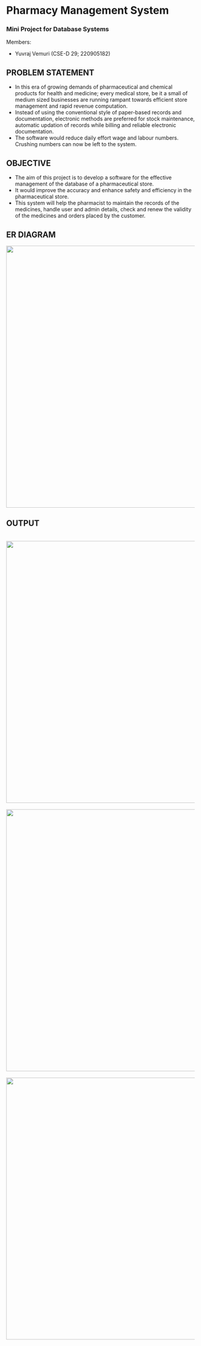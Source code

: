 # Pharmacy Management System

### Mini Project for Database Systems 

Members:
- Yuvraj Vemuri (CSE-D 29; 220905182)

## PROBLEM STATEMENT
- In this era of growing demands of pharmaceutical and chemical products for health and medicine; every medical store, be it a small of medium sized businesses are running rampant towards efficient store management and rapid revenue computation. 
- Instead of using the conventional style of paper-based records and documentation, electronic methods are preferred for stock maintenance, automatic updation of records while billing and reliable electronic documentation.
- The software would reduce daily effort wage and labour numbers. Crushing numbers can now be left to the system.

## OBJECTIVE
- The aim of this project is to develop a software for the effective management of the database of a pharmaceutical store.
- It would improve the accuracy and enhance safety and efficiency in the pharmaceutical store.
- This system will help the pharmacist to maintain the records of the medicines, handle user and admin details, check and renew the validity of the medicines and orders placed by the customer.


## ER DIAGRAM
<img src="https://github.com/PerryThePlatyputh/Pharmaceutical-Database-DBMS-MiniProject-/blob/main/ER.jpeg" width=700><br>

## OUTPUT
<br><img src="https://github.com/PerryThePlatyputh/Pharmaceutical-Database-DBMS-MiniProject-/blob/main/user1.jpg" width=700><br>
<br><img src="https://github.com/PerryThePlatyputh/Pharmaceutical-Database-DBMS-MiniProject-/blob/main/user2.jpg" width=700><br>
<br><img src="https://github.com/PerryThePlatyputh/Pharmaceutical-Database-DBMS-MiniProject-/blob/main/signup.jpg" width=700><br>
